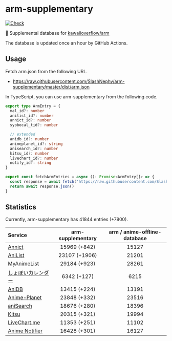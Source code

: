 # arm-supplementary

[![Check](https://github.com/SlashNephy/arm-supplementary/actions/workflows/check-node.yml/badge.svg)](https://github.com/SlashNephy/arm-supplementary/actions/workflows/check-node.yml)

💊 Supplemental database for [kawaiioverflow/arm](https://github.com/kawaiioverflow/arm)

The database is updated once an hour by GitHub Actions.

## Usage

Fetch arm.json from the following URL.

- https://raw.githubusercontent.com/SlashNephy/arm-supplementary/master/dist/arm.json

In TypeScript, you can use arm-supplementary from the following code.

```TypeScript
export type ArmEntry = {
  mal_id?: number
  anilist_id?: number
  annict_id?: number
  syobocal_tid?: number

  // extended
  anidb_id?: number
  animeplanet_id?: string
  anisearch_id?: number
  kitsu_id?: number
  livechart_id?: number
  notify_id?: string
}

export const fetchArmEntries = async (): Promise<ArmEntry[]> => {
  const response = await fetch('https://raw.githubusercontent.com/SlashNephy/arm-supplementary/master/dist/arm.json')
  return await response.json()
}
```

## Statistics

Currently, arm-supplementary has 41844 entries (+7800).

| Service                                     | arm-supplementary | arm / anime-offline-database |
| :------------------------------------------ | :---------------: | :--------------------------: |
| [Annict](https://annict.com)                |   15969 (+842)    |            15127             |
| [AniList](https://anilist.co)               |   23107 (+1906)   |            21201             |
| [MyAnimeList](https://myanimelist.net)      |   29184 (+923)    |            28261             |
| [しょぼいカレンダー](https://cal.syoboi.jp) |    6342 (+127)    |             6215             |
| [AniDB](https://anidb.net)                  |   13415 (+224)    |            13191             |
| [Anime-Planet](https://anime-planet.com)    |   23848 (+332)    |            23516             |
| [aniSearch](https://anisearch.com)          |   18676 (+280)    |            18396             |
| [Kitsu](https://kitsu.io)                   |   20315 (+321)    |            19994             |
| [LiveChart.me](https://livechart.me)        |   11353 (+251)    |            11102             |
| [Anime Notifier](https://notify.moe)        |   16428 (+301)    |            16127             |
